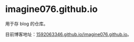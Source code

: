# imagine076.github.io

用于存 blog 的仓库。

目前博客地址：[1592063346.github.io/imagine076.github.io](1592063346.github.io/imagine076.github.io/)。

[TODO]: 待写更多的内容。